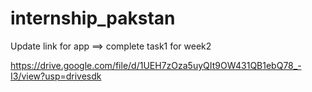 # internship_pakstan

Update link for app ==> complete task1 for week2

https://drive.google.com/file/d/1UEH7zOza5uyQIt9OW431QB1ebQ78_-I3/view?usp=drivesdk